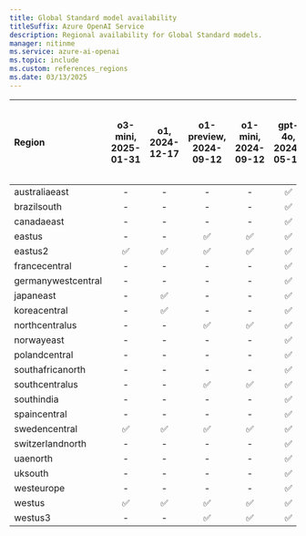 ```yaml
---
title: Global Standard model availability
titleSuffix: Azure OpenAI Service
description: Regional availability for Global Standard models.
manager: nitinme
ms.service: azure-ai-openai
ms.topic: include
ms.custom: references_regions
ms.date: 03/13/2025
---
```


| **Region**     | **o3-mini**, **2025-01-31**   | **o1**, **2024-12-17**   | **o1-preview**, **2024-09-12**   | **o1-mini**, **2024-09-12**   | **gpt-4o**, **2024-05-13**   | **gpt-4o**, **2024-08-06**   | **gpt-4o**, **2024-11-20**   | **gpt-4o-mini**, **2024-07-18**   | **gpt-4o-realtime-preview**, **2024-12-17**   | **gpt-4o-audio-preview**, **2024-12-17**   | **gpt-4o-mini-realtime-preview**, **2024-12-17**   | **gpt-4o-mini-audio-preview**, **2024-12-17**   | **gpt-4**, **turbo-2024-04-09**   | **text-embedding-3-small**, **1**   | **text-embedding-3-large**, **1**   | **text-embedding-ada-002**, **2**   |
|:-------------------|:---------------------------:|:----------------------:|:------------------------------:|:---------------------------:|:--------------------------:|:--------------------------:|:--------------------------:|:-------------------------------:|:-------------------------------------------:|:----------------------------------------:|:------------------------------------------------:|:---------------------------------------------:|:-------------------------------:|:---------------------------------:|:---------------------------------:|:---------------------------------:|
| australiaeast      | -                       | -                  | -                          | -                       | ✅                       | ✅                       | ✅                       | ✅                            | -                                       | -                                    | -                                            | -                                         | ✅                            | ✅                              | ✅                              | -                             |
| brazilsouth        | -                       | -                  | -                          | -                       | ✅                       | ✅                       | ✅                       | ✅                            | -                                       | -                                    | -                                            | -                                         | ✅                            | ✅                              | ✅                              | -                             |
| canadaeast         | -                       | -                  | -                          | -                       | ✅                       | ✅                       | ✅                       | ✅                            | -                                       | -                                    | -                                            | -                                         | ✅                            | ✅                              | ✅                              | -                             |
| eastus             | -                       | -                  | ✅                           | ✅                        | ✅                       | ✅                       | ✅                       | ✅                            | -                                       | -                                    | -                                            | -                                          | ✅                            | ✅                              | ✅                              | ✅                              |
| eastus2            | ✅                        | ✅                   | ✅                           | ✅                        | ✅                       | ✅                       | ✅                       | ✅                            | ✅                                        | ✅                                     | ✅                                             | ✅                                          | ✅                            | ✅                              | ✅                              | -                             |
| francecentral      | -                       | -                  | -                          | -                       | ✅                       | ✅                       | ✅                       | ✅                            | -                                       | -                                    | -                                            | -                                         | ✅                            | ✅                              | ✅                              | -                             |
| germanywestcentral | -                       | -                  | -                          | -                       | ✅                       | ✅                       | ✅                       | ✅                            | -                                       | -                                    | -                                            | -                                         | ✅                            | ✅                              | ✅                              | -                             |
| japaneast          | -                       | ✅                   | -                          | -                       | ✅                       | ✅                       | ✅                       | ✅                            | -                                       | -                                    | -                                            | -                                         | ✅                            | ✅                              | ✅                              | -                             |
| koreacentral       | -                       | ✅                   | -                          | -                       | ✅                       | ✅                       | ✅                       | ✅                            | -                                       | -                                    | -                                            | -                                         | ✅                            | ✅                              | ✅                              | -                             |
| northcentralus     | -                       | -                  | ✅                           | ✅                        | ✅                       | ✅                       | ✅                       | ✅                            | -                                       | -                                    | -                                            | -                                         | ✅                            | ✅                              | ✅                              | -                             |
| norwayeast         | -                       | -                  | -                          | -                       | ✅                       | ✅                       | ✅                       | ✅                            | -                                       | -                                    | -                                            | -                                         | ✅                            | ✅                              | ✅                              | -                             |
| polandcentral      | -                       | -                  | -                          | -                       | ✅                       | ✅                       | ✅                       | ✅                            | -                                       | -                                    | -                                            | -                                         | ✅                            | ✅                              | ✅                              | -                             |
| southafricanorth   | -                       | -                  | -                          | -                       | ✅                       | ✅                       | ✅                       | ✅                            | -                                       | -                                    | -                                            | -                                         | ✅                            | ✅                              | ✅                              | -                             |
| southcentralus     | -                       | -                  | ✅                           | ✅                        | ✅                       | ✅                       | ✅                       | ✅                            | -                                       | -                                    | -                                            | -                                         | ✅                            | ✅                              | ✅                              | ✅                              |
| southindia         | -                       | -                  | -                          | -                       | ✅                       | ✅                       | ✅                       | ✅                            | -                                       | -                                    | -                                            | -                                         | ✅                            | ✅                              | ✅                              | -                             |
| spaincentral       | -                       | -                  | -                          | -                       | ✅                       | ✅                       | ✅                       | ✅                            | -                                       | -                                    | -                                            | -                                         | ✅                            | ✅                              | ✅                              | -                             |
| swedencentral      | ✅                        | ✅                   | ✅                           | ✅                        | ✅                       | ✅                       | ✅                       | ✅                            | ✅                                        | ✅                                     | ✅                                             | -                                         | ✅                            | ✅                              | ✅                              | -                             |
| switzerlandnorth   | -                       | -                  | -                          | -                       | ✅                       | ✅                       | ✅                       | ✅                            | -                                       | -                                    | -                                            | -                                         | ✅                            | ✅                              | ✅                              | -                             |
| uaenorth           | -                       | -                  | -                          | -                       | ✅                       | ✅                       | ✅                       | ✅                            | -                                       | -                                    | -                                            | -                                         | ✅                            | ✅                              | ✅                              | -                             |
| uksouth            | -                       | -                  | -                          | -                       | ✅                       | ✅                       | ✅                       | ✅                            | -                                       | -                                    | -                                            | -                                         | ✅                            | ✅                              | ✅                              | -                             |
| westeurope         | -                       | -                  | -                          | -                       | ✅                       | ✅                       | ✅                       | ✅                            | -                                       | -                                    | -                                            | -                                         | ✅                            | ✅                              | ✅                              | -                             |
| westus             | ✅                        | ✅                   | ✅                           | ✅                        | ✅                       | ✅                       | ✅                       | ✅                            | -                                       | -                                    | -                                            | -                                         | ✅                            | ✅                              | ✅                              | -                             |
| westus3            | -                       | -                  | ✅                           | ✅                        | ✅                       | ✅                       | ✅                       | ✅                            | -                                       | -                                    | -                                            | -                                         | ✅                            | ✅                              | ✅                              | -                             |